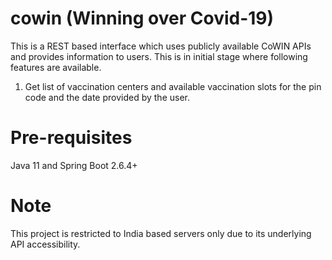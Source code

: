 # cowin (Winning over Covid-19)

This is a REST based interface which uses publicly available CoWIN APIs and provides information to users. This is in initial stage where following features are available.

1. Get list of vaccination centers and available vaccination slots for the pin code and the date provided by the user.

# Pre-requisites
Java 11 and Spring Boot 2.6.4+

# Note
This project is restricted to India based servers only due to its underlying API accessibility.
 
